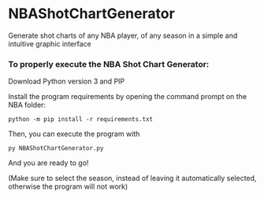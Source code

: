 # NBAShotChartGenerator
Generate shot charts of any NBA player, of any season in a simple and intuitive graphic interface

### To properly execute the NBA Shot Chart Generator:

Download Python version 3 and PIP

Install the program requirements by opening the command prompt on the NBA folder:
```
python -m pip install -r requirements.txt
```
Then, you can execute the program with
```
py NBAShotChartGenerator.py
```
And you are ready to go! 


(Make sure to select the season, instead of leaving it automatically selected, otherwise the program will not work)
